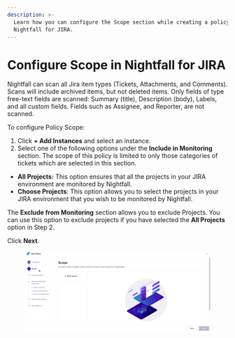 ```yaml
---
description: >-
  Learn how you can configure the Scope section while creating a policy in
  Nightfall for JIRA.
---
```


# Configure Scope in Nightfall for JIRA

Nightfall can scan all Jira item types (Tickets, Attachments, and Comments). Scans will include archived items, but not deleted items. Only fields of type free-text fields are scanned: Summary (title), Description (body), Labels, and all custom fields. Fields such as Assignee, and Reporter, are not scanned.

To configure Policy Scope:

1. Click **+ Add Instances** and select an instance.
2. Select one of the following options under the **Include in Monitoring** section. The scope of this policy is limited to only those categories of tickets which are selected in this section.

* **All Projects:** This option ensures that all the projects in your JIRA environment are monitored by Nightfall.
* **Choose Projects**: This option allows you to select the projects in your JIRA environment that you wish to be monitored by Nightfall.

The **Exclude from Monitoring** section allows you to exclude Projects. You can use this option to exclude projects if you have selected the **All Projects** option in Step 2.&#x20;

Click **Next**.

<figure><img src="../../.gitbook/assets/GIF Recording 2023-11-19 at 6.43.48 PM.gif" alt=""><figcaption></figcaption></figure>
